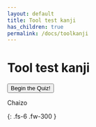 ```yaml
---
layout: default
title: Tool test kanji
has_children: true
permalink: /docs/toolkanji
---
```


# Tool test kanji

<div class="container">
    <div id="start"><button class="start-btn" onClick="beginQuiz()">Begin the Quiz!</button>
        <!-- <p>Test your knowledge of New Zealand birds!<br> Do you know which is which?<br> Each picture of a bird will be accompanied by four options. <br> Click on one to select it as your answer.</p> -->
        <p>Chaizo</p>
    </div>
    <div id="quiz" style="display: none">
        <h2 id="quizQuestion"></h2>
        <div class="img-div" id="quizImg"></div>
        <div id="choices">
            <button id="choiceA" class="onclickChoice"></button>
            <button id="choiceB" class="onclickChoice"></button>
            <button id="choiceC" class="onclickChoice"></button>
            <button id="choiceD" class="onclickChoice"></button>
        </div>
        <div id="choiceResponse" style="display: none"></div>
    </div>
    <div id="scoreBlock" style="display: none"></div>
    <div id="scoreMessage" style="display: none"></div>
    <div><button id="quizAgain" class="quizRestart" style="display: none" onClick="restartQuiz()">Try Again!</button></div>
</div>
<script src="https://code.jquery.com/jquery-3.2.1.js" integrity="sha256-DZAnKJ/6XZ9si04Hgrsxu/8s717jcIzLy3oi35EouyE=" crossorigin="anonymous"></script>

{: .fs-6 .fw-300 }
